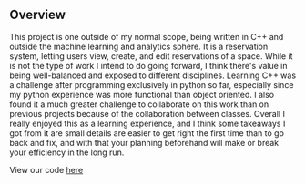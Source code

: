## Overview

This project is one outside of my normal scope, being written in C++ and outside the machine learning and 
analytics sphere. It is a reservation system, letting users view, create, and edit reservations of a space. 
While it is not the type of work I intend to do going forward, I think there's value in being well-balanced 
and exposed to different disciplines. Learning C++ was a challenge after programming exclusively in python 
so far, especially since my python experience was more functional than object oriented. I also found it a 
much greater challenge to collaborate on this work than on previous projects because of the collaboration
between classes. Overall I really enjoyed this as a learning experience, and I think some takeaways I got 
from it are small details are easier to get right the first time than to go back and fix, and with that 
your planning beforehand will make or break your efficiency in the long run. 

View our code [here](https://github.com/jackc602/jackc602/blob/main/Projects/Reservation%20System/reservation_system.cpp)
